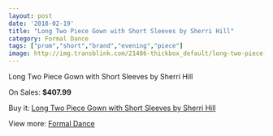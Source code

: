 ```yaml
---
layout: post
date: '2018-02-19'
title: "Long Two Piece Gown with Short Sleeves by Sherri Hill"
category: Formal Dance
tags: ["prom","short","brand","evening","piece"]
image: http://img.transblink.com/21486-thickbox_default/long-two-piece-gown-with-short-sleeves-by-sherri-hill.jpg
---
```

Long Two Piece Gown with Short Sleeves by Sherri Hill

On Sales: **$407.99**
<a href="https://www.transblink.com/en/formal-dance/6809-long-two-piece-gown-with-short-sleeves-by-sherri-hill.html"><amp-img layout="responsive" width="600" height="600" src="//img.transblink.com/21486-thickbox_default/long-two-piece-gown-with-short-sleeves-by-sherri-hill.jpg" alt="Long Two Piece Gown with Short Sleeves by Sherri Hill 0" /></a>
<a href="https://www.transblink.com/en/formal-dance/6809-long-two-piece-gown-with-short-sleeves-by-sherri-hill.html"><amp-img layout="responsive" width="600" height="600" src="//img.transblink.com/21489-thickbox_default/long-two-piece-gown-with-short-sleeves-by-sherri-hill.jpg" alt="Long Two Piece Gown with Short Sleeves by Sherri Hill 1" /></a>
<a href="https://www.transblink.com/en/formal-dance/6809-long-two-piece-gown-with-short-sleeves-by-sherri-hill.html"><amp-img layout="responsive" width="600" height="600" src="//img.transblink.com/21488-thickbox_default/long-two-piece-gown-with-short-sleeves-by-sherri-hill.jpg" alt="Long Two Piece Gown with Short Sleeves by Sherri Hill 2" /></a>
<a href="https://www.transblink.com/en/formal-dance/6809-long-two-piece-gown-with-short-sleeves-by-sherri-hill.html"><amp-img layout="responsive" width="600" height="600" src="//img.transblink.com/21487-thickbox_default/long-two-piece-gown-with-short-sleeves-by-sherri-hill.jpg" alt="Long Two Piece Gown with Short Sleeves by Sherri Hill 3" /></a>

Buy it: [Long Two Piece Gown with Short Sleeves by Sherri Hill](https://www.transblink.com/en/formal-dance/6809-long-two-piece-gown-with-short-sleeves-by-sherri-hill.html "Long Two Piece Gown with Short Sleeves by Sherri Hill")

View more: [Formal Dance](https://www.transblink.com/en/6-formal-dance "Formal Dance")